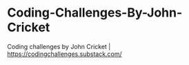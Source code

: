 # Coding-Challenges-By-John-Cricket
Coding challenges by John Cricket | https://codingchallenges.substack.com/
